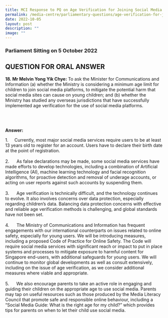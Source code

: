 ```yaml
---
title: MCI Response to PQ on Age Verification for Joining Social Media Platforms
permalink: /media-centre/parliamentary-questions/age-verification-for-joining-social-media-platforms/
date: 2022-10-05
layout: post
description: ""
image: ""
---
```

<h3>Parliament Sitting on 5 October 2022</h3>
<h2>QUESTION FOR ORAL ANSWER</h2>
<p><strong>18. Mr Melvin Yong Yik Chye:</strong> To ask the Minister for Communications and Information (a) whether the Ministry is considering a minimum age limit for children to join social media platforms, to mitigate the potential harm that social media sites can cause on young children; and (b) whether the Ministry has studied any overseas jurisdictions that have successfully implemented age verification for the use of social media platforms.</p>
<div>&nbsp;</div>
<div>&nbsp;</div>
<p><strong>Answer:</strong></p>
<div>
<div>1.<span style="white-space: pre;">		</span>Currently, most major social media services require users to be at least 13 years old to register for an account. Users have to declare their birth date at the point of registration.&nbsp;<br>
<br>
2.<span style="white-space: pre;">		</span>As false declarations may be made, some social media services have made efforts to develop technologies, including a combination of Artificial Intelligence (AI), machine learning technology and facial recognition algorithms, for proactive detection and removal of underage accounts, or acting on user reports against such accounts by suspending them.&nbsp;<br>
<span> </span><br>
3.<span style="white-space: pre;">		</span>Age verification is technically difficult, and the technology continues to evolve. It also involves concerns over data protection, especially regarding children’s data. Balancing data protection concerns with effective and reliable age verification methods is challenging, and global standards have not been set.<br>
<br>
4.<span style="white-space: pre;">		</span>The Ministry of Communications and Information has frequent engagements with our international counterparts on issues related to online safety, especially for young users. We will be introducing measures, including a proposed Code of Practice for Online Safety. The Code will require social media services with significant reach or impact to put in place systems and processes to mitigate exposure to harmful content for Singapore end-users, with additional safeguards for young users. We will continue to monitor global developments as well as consult extensively, including on the issue of age verification, as we consider additional measures where viable and appropriate.&nbsp;<br>
<br>
5.<span style="white-space: pre;">		</span>We also encourage parents to take an active role in engaging and guiding their children on the appropriate age to use social media. Parents may tap on useful resources such as those produced by the Media Literacy Council that promote safe and responsible online behaviour, including a “Social Media Guide: What is the right age for my child?” which provides tips for parents on when to let their child use social media.&nbsp;<br>
<div>&nbsp;</div>
</div>
</div>